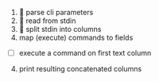  1.  parse cli parameters
 2.  read from stdin
 3.  split stdin into columns 
 3. map (execute) commands to fields
   - [ ] execute a command on first text column
 4. print resulting concatenated columns
